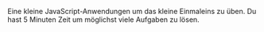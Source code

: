 Eine kleine JavaScript-Anwendungen um das kleine Einmaleins zu üben.
Du hast 5 Minuten Zeit um möglichst viele Aufgaben zu lösen.

